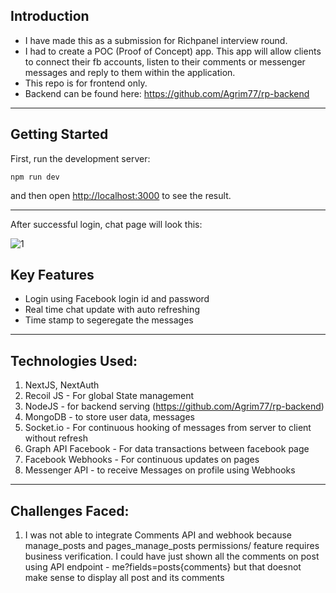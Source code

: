 ## Introduction

- I have made this as a submission for Richpanel interview round.
- I had to create a POC (Proof of Concept) app. This app will allow clients to connect their fb accounts, listen to their comments or messenger messages and reply to them within the application.
- This repo is for frontend only.
- Backend can be found here: https://github.com/Agrim77/rp-backend

<hr />

## Getting Started

First, run the development server:

`npm run dev`

and then open [http://localhost:3000](http://localhost:3000) to see the result.

<hr />

After successful login, chat page will look this:

![1](https://user-images.githubusercontent.com/47441501/130314297-fb42aa73-6d9a-47ac-aa3c-c9a4550f9aad.png)


## Key Features

* Login using Facebook login id and password
* Real time chat update with auto refreshing
* Time stamp to segeregate the messages

<hr />

## Technologies Used:
1. NextJS, NextAuth
2. Recoil JS - For global State management
3. NodeJS - for backend serving (https://github.com/Agrim77/rp-backend)
4. MongoDB - to store user data, messages
5. Socket.io - For continuous hooking of messages from server to client
without refresh
6. Graph API Facebook - For data transactions between facebook page
7. Facebook Webhooks - For continuous updates on pages
8. Messenger API - to receive Messages on profile using Webhooks

<hr />

## Challenges Faced:
1. I was not able to integrate Comments API and webhook because
manage_posts and pages_manage_posts permissions/ feature requires business verification. I could have just shown all the comments on post using API endpoint - me?fields=posts{comments} but that doesnot make sense to display all post and its comments


